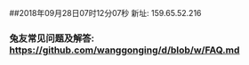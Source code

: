 ##2018年09月28日07时12分07秒 新址: 159.65.52.216
### 兔友常见问题及解答: https://github.com/wanggonging/d/blob/w/FAQ.md

